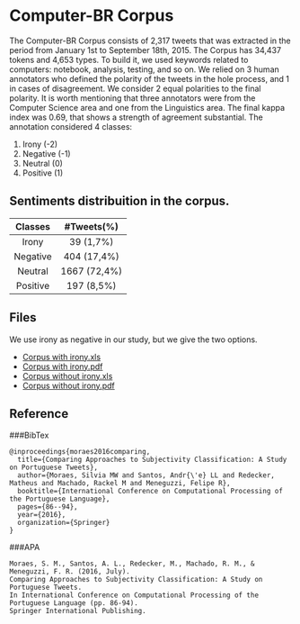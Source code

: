 # Computer-BR Corpus

The Computer-BR Corpus consists of 2,317 tweets that was extracted in the period from January 1st to September 18th, 2015.
The Corpus has 34,437 tokens and 4,653 types. To build it, we used keywords related to computers:
notebook, analysis, testing, and so on. We relied on 3 human annotators who defined the polarity of the tweets
in the hole process, and 1 in cases of disagreement. We consider 2 equal polarities to the final polarity.
It is worth mentioning that three annotators were from the Computer Science area and one from the Linguistics area.
The final kappa index was 0.69, that shows a strength of agreement substantial.
The annotation considered 4 classes:

1. Irony (-2)
2. Negative (-1)
3. Neutral (0)
4. Positive (1)

## Sentiments distribuition in the corpus.

|  Classes |  #Tweets(%)  |
|:--------:|:------------:|
| Irony    | 39 (1,7%)    |
| Negative | 404 (17,4%)  |
| Neutral  | 1667 (72,4%) |
| Positive | 197 (8,5%)   |

## Files

We use irony as negative in our study, but we give the two options.

- [Corpus with irony.xls](Computer-BR_Irony.xlsx)
- [Corpus with irony.pdf](Computer-BR_Irony.pdf)
- [Corpus without irony.xls](Computer-BR_withoutIrony.xlsx)
- [Corpus without irony.pdf](Computer-BR_withoutIrony.xlsx)

## Reference

###BibTex
```
@inproceedings{moraes2016comparing,
  title={Comparing Approaches to Subjectivity Classification: A Study on Portuguese Tweets},
  author={Moraes, Silvia MW and Santos, Andr{\'e} LL and Redecker, Matheus and Machado, Rackel M and Meneguzzi, Felipe R},
  booktitle={International Conference on Computational Processing of the Portuguese Language},
  pages={86--94},
  year={2016},
  organization={Springer}
}
```
###APA
```
Moraes, S. M., Santos, A. L., Redecker, M., Machado, R. M., & Meneguzzi, F. R. (2016, July).
Comparing Approaches to Subjectivity Classification: A Study on Portuguese Tweets.
In International Conference on Computational Processing of the Portuguese Language (pp. 86-94).
Springer International Publishing.
```







